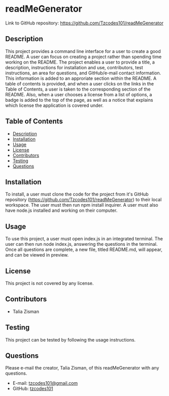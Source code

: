 # readMeGenerator
Link to GitHub repository: https://github.com/Tzcodes101/readMeGenerator

## Description
This project provides a command line interface for a user to create a good README. A user can focus on creating a project rather than spending time working on the README. The project enables a user to provide a title, a description, instructions for installation and use, contributors, test instructions, an area for questions, and GitHub/e-mail contact information. This information is added to an approriate section within the README. A table of contents is provided, and when a user clicks on the links in the Table of Contents, a user is taken to the corresponding section of the README. Also, when a user chooses a license from a list of options, a badge is added to the 
top of the page, as well as a notice that explains which license the application is covered under.

## Table of Contents
- [Description](#Description)
- [Installation](#Installation)
- [Usage](#Usage)
- [License](#License)
- [Contributors](#Contributors)
- [Testing](#Testing)
- [Questions](#Questions)

## Installation
To install, a user must clone the code for the project from it's GitHub repository (https://github.com/Tzcodes101/readMeGenerator) to their local workspace. The user must then run npm install inquirer. A user must also have node.js installed and working on their computer.

## Usage
To use this project, a user must open index.js in an integrated terminal. The user can then run node index.js, answering the questions in the terminal. Once all questions are complete, a new file, titled README.md, will appear, and can be viewed in preview. 

## License
This project is not covered by any license.

## Contributors
- Talia Zisman

## Testing
This project can be tested by following the usage instructions.

## Questions
Please e-mail the creator, Talia Zisman, of this readMeGenerator with any questions.
- E-mail: tzcodes101@gmail.com
- GitHub: [tzcodes101](http://github.com/tzcodes101)